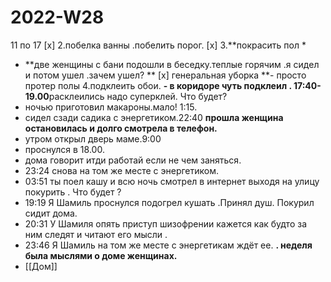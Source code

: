 # 2022-W28
11 по 17 
[x] 2.побелка ванны .побелить порог.
[x] 3.**покрасить пол *
- **две женщины с бани подошли в беседку.теплые горячим .я сидел и потом ушел .зачем ушел? **
[x] генеральная уборка **- просто протер полы 
4.подклеить обои. **- в коридоре чуть подклеил . 17:40- 19.00**расклеились надо суперклей.
Что будет?
- ночью приготовил макароны.мало! 1:15.
- сидел сзади садика с энергетиком.22:40 **прошла женщина остановилась и долго смотрела в телефон.**
- утром открыл дверь маме.9:00
- проснулся в 18.00. 
- дома говорит итди работай если не чем заняться.
- 23:24 снова на том же месте с энергетиком.
- 03:51 ты поел кашу и всю ночь смотрел в интернет выходя на улицу покурить . 
Что будет ?
- 19:19 Я Шамиль проснулся подогрел кушать .Принял душ. Покурил сидит дома. 
- 20:31 У Шамиля опять приступ шизофрении кажется как будто за ним следят и читают его мысли . 
- 23:46 Я Шамиль на том же месте с энергетикам ждёт ее.
 **. неделя была мыслями о доме женщинах.**
 - [[Дом]]